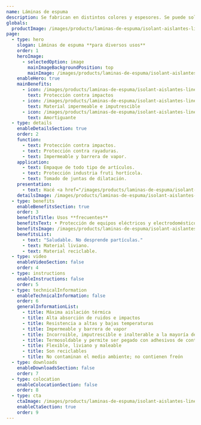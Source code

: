 ```yaml
---
name: Láminas de espuma
description: Se fabrican en distintos colores y espesores. Se puede solicitar con terminación con film de poliéster, film aluminizado y foil de aluminio puro.
globals:
  productImage: /images/products/laminas-de-espuma/isolant-aislantes-linea-otros-usos-laminas-de-espuma-producto-rollo.png
page:
  - type: hero
    slogan: Láminas de espuma **para diversos usos**
    order: 1
    heroImage:
      - selectedOption: image
        mainImageBackgroundPosition: top
        mainImage: /images/products/laminas-de-espuma/isolant-aislantes-linea-otros-usos-laminas-de-espuma-imagen-principal.jpg
    enableHero: true
    mainBenefits:
      - icon: /images/products/laminas-de-espuma/isolant-aislantes-linea-otros-usos-laminas-de-espuma-beneficio-1.svg
        text: Protección contra impactos
      - icon: /images/products/laminas-de-espuma/isolant-aislantes-linea-otros-usos-laminas-de-espuma-beneficio-2.svg
        text: Material impermeable e imputrescible
      - icon: /images/products/laminas-de-espuma/isolant-aislantes-linea-otros-usos-laminas-de-espuma-beneficio-3.svg
        text: Amortiguante
  - type: details
    enableDetailsSection: true
    order: 2
    function:
      - text: Protección contra impactos.
      - text: Protección contra rayaduras.
      - text: Impermeable y barrera de vapor.
    application:
      - text: Empaque de todo tipo de artículos.
      - text: Protección industria fruti hortícola.
      - text: Tomado de juntas de dilatación.
    presentation:
      - text: Hacé <a href="/images/products/laminas-de-espuma/isolant-aislantes-linea-otros-usos-laminas-de-espuma-presentaciones.png" target="_blank" rel="noopener noreferrer" class="font-bold">click acá</a> para ver todas las presentaciones disponibles
    detailsImage: /images/products/laminas-de-espuma/isolant-aislantes-linea-otros-usos-laminas-de-espuma-imagen-detalle.jpg
  - type: benefits
    enableBenefitsSection: true
    order: 3
    benefitsTitle: Usos **frecuentes**
    benefitsText: • Protección de equipos eléctricos y electrodomésticos<br />• Confección de bolsos térmicos<br />• Embalajes y porta objetos con fines de protección mecánica y anti abrasivos
    benefitsImage: /images/products/laminas-de-espuma/isolant-aislantes-linea-otros-usos-laminas-de-espuma-beneficio-exclusivo.jpg
    benefitsList:
      - text: "Saludable. No desprende partículas."
      - text: Material liviano.
      - text: Material reciclable.
  - type: video
    enableVideoSection: false
    order: 4
  - type: instructions
    enableInstructions: false
    order: 5
  - type: technicalInformation
    enableTechnicalInformation: false
    order: 6
    generalInformationList:
      - title: Máxima aislación térmica
      - title: Alta absorción de ruidos e impactos
      - title: Resistencia a altas y bajas temperaturas
      - title: Impermeable y barrera de vapor
      - title: Incorroible, imputrescible e inalterable a la mayoría de los agentes químicos
      - title: Termosoldable y permite ser pegado con adhesivos de contacto
      - title: Flexible, liviano y maleable
      - title: Son reciclables
      - title: No contaminan el medio ambiente; no contienen freón
  - type: downloads
    enableDownloadsSection: false
    order: 7
  - type: colocation
    enableColocationSection: false
    order: 8
  - type: cta
    ctaImage: /images/products/laminas-de-espuma/isolant-aislantes-linea-otros-usos-laminas-de-espuma-cta.jpg
    enableCtaSection: true
    order: 9
---
```

